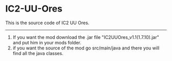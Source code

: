 # IC2-UU-Ores
This is the source code of IC2 UU Ores.
_____________________________________________________________________________________________________________
1. If you want the mod download the .jar file "IC2UUOres_v1.1(1.7.10).jar" and put him in your mods folder.
2. if you want the source of the mod go src/main/java and there you will find all the java classes.
